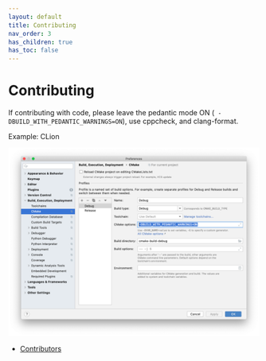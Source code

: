 ```yaml
---
layout: default
title: Contributing
nav_order: 3
has_children: true
has_toc: false
---
```

# Contributing

If contributing with code, please leave the pedantic mode ON (` -DBUILD_WITH_PEDANTIC_WARNINGS=ON`), use cppcheck, and clang-format.


Example: CLion
    
![CLion Settings with Pedantic Mode](.././documentation/images/pedantic_clion.png)
    




- [Contributors](contributing/contributors.md)
